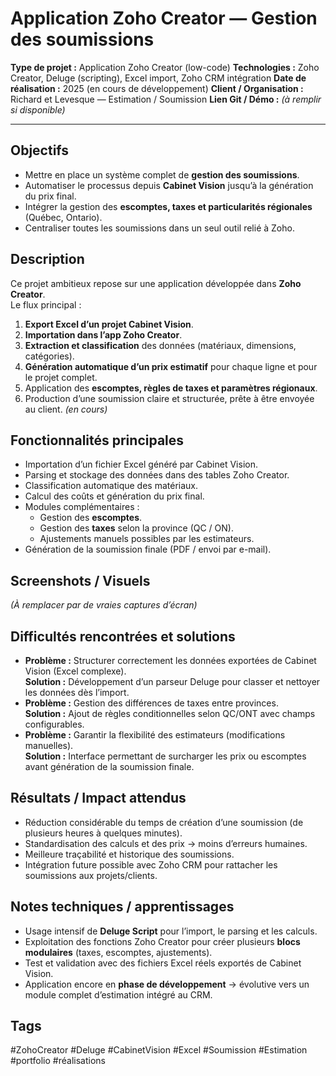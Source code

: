 # Application Zoho Creator — Gestion des soumissions

**Type de projet :** Application Zoho Creator (low-code)
**Technologies :** Zoho Creator, Deluge (scripting), Excel import, Zoho CRM intégration
**Date de réalisation :** 2025 (en cours de développement)
**Client / Organisation :** Richard et Levesque — Estimation / Soumission
**Lien Git / Démo :** _(à remplir si disponible)_

---

## Objectifs

- Mettre en place un système complet de **gestion des soumissions**.
- Automatiser le processus depuis **Cabinet Vision** jusqu’à la génération du prix final.
- Intégrer la gestion des **escomptes, taxes et particularités régionales** (Québec, Ontario).
- Centraliser toutes les soumissions dans un seul outil relié à Zoho.

## Description

Ce projet ambitieux repose sur une application développée dans **Zoho Creator**.  
Le flux principal :

1. **Export Excel d’un projet Cabinet Vision**.
2. **Importation dans l’app Zoho Creator**.
3. **Extraction et classification** des données (matériaux, dimensions, catégories).
4. **Génération automatique d’un prix estimatif** pour chaque ligne et pour le projet complet.
5. Application des **escomptes, règles de taxes et paramètres régionaux**.
6. Production d’une soumission claire et structurée, prête à être envoyée au client. _(en cours)_

## Fonctionnalités principales

- Importation d’un fichier Excel généré par Cabinet Vision.
- Parsing et stockage des données dans des tables Zoho Creator.
- Classification automatique des matériaux.
- Calcul des coûts et génération du prix final.
- Modules complémentaires :
    - Gestion des **escomptes**.
    - Gestion des **taxes** selon la province (QC / ON).
    - Ajustements manuels possibles par les estimateurs.
- Génération de la soumission finale (PDF / envoi par e-mail).

## Screenshots / Visuels

_(À remplacer par de vraies captures d’écran)_

## Difficultés rencontrées et solutions

- **Problème :** Structurer correctement les données exportées de Cabinet Vision (Excel complexe).  
    **Solution :** Développement d’un parseur Deluge pour classer et nettoyer les données dès l’import.
- **Problème :** Gestion des différences de taxes entre provinces.  
    **Solution :** Ajout de règles conditionnelles selon QC/ONT avec champs configurables.
- **Problème :** Garantir la flexibilité des estimateurs (modifications manuelles).  
    **Solution :** Interface permettant de surcharger les prix ou escomptes avant génération de la soumission finale.

## Résultats / Impact attendus

- Réduction considérable du temps de création d’une soumission (de plusieurs heures à quelques minutes).
- Standardisation des calculs et des prix → moins d’erreurs humaines.
- Meilleure traçabilité et historique des soumissions.
- Intégration future possible avec Zoho CRM pour rattacher les soumissions aux projets/clients.

## Notes techniques / apprentissages

- Usage intensif de **Deluge Script** pour l’import, le parsing et les calculs.
- Exploitation des fonctions Zoho Creator pour créer plusieurs **blocs modulaires** (taxes, escomptes, ajustements).
- Test et validation avec des fichiers Excel réels exportés de Cabinet Vision.
- Application encore en **phase de développement** → évolutive vers un module complet d’estimation intégré au CRM.

## Tags

#ZohoCreator #Deluge #CabinetVision #Excel #Soumission #Estimation #portfolio #réalisations